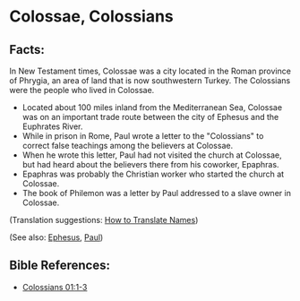 # Colossae, Colossians #

## Facts: ##

In New Testament times, Colossae was a city located in the Roman province of Phrygia, an area of land that is now southwestern Turkey. The Colossians were the people who lived in Colossae.

* Located about 100 miles inland from the Mediterranean Sea, Colossae was on an important trade route between the city of Ephesus and the Euphrates River.
* While in prison in Rome, Paul wrote a letter to the "Colossians" to correct false teachings among the believers at Colossae.
* When he wrote this letter, Paul had not visited the church at Colossae, but had heard about the believers there from his coworker, Epaphras.
* Epaphras was probably the Christian worker who started the church at Colossae.
* The book of Philemon was a letter by Paul addressed to a slave owner in Colossae.

(Translation suggestions: [How to Translate Names](en/ta-vol1/translate/man/translate-names))

(See also: [Ephesus](../other/ephesus.md), [Paul](../other/paul.md))

## Bible References: ##

* [Colossians 01:1-3](en/tn/col/help/01/01)